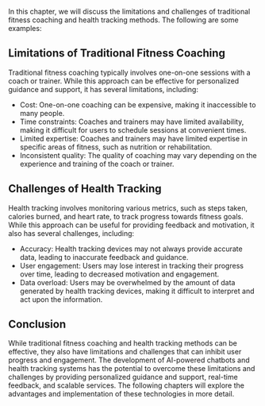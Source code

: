 
In this chapter, we will discuss the limitations and challenges of traditional fitness coaching and health tracking methods. The following are some examples:

Limitations of Traditional Fitness Coaching
-------------------------------------------

Traditional fitness coaching typically involves one-on-one sessions with a coach or trainer. While this approach can be effective for personalized guidance and support, it has several limitations, including:

* Cost: One-on-one coaching can be expensive, making it inaccessible to many people.
* Time constraints: Coaches and trainers may have limited availability, making it difficult for users to schedule sessions at convenient times.
* Limited expertise: Coaches and trainers may have limited expertise in specific areas of fitness, such as nutrition or rehabilitation.
* Inconsistent quality: The quality of coaching may vary depending on the experience and training of the coach or trainer.

Challenges of Health Tracking
-----------------------------

Health tracking involves monitoring various metrics, such as steps taken, calories burned, and heart rate, to track progress towards fitness goals. While this approach can be useful for providing feedback and motivation, it also has several challenges, including:

* Accuracy: Health tracking devices may not always provide accurate data, leading to inaccurate feedback and guidance.
* User engagement: Users may lose interest in tracking their progress over time, leading to decreased motivation and engagement.
* Data overload: Users may be overwhelmed by the amount of data generated by health tracking devices, making it difficult to interpret and act upon the information.

Conclusion
----------

While traditional fitness coaching and health tracking methods can be effective, they also have limitations and challenges that can inhibit user progress and engagement. The development of AI-powered chatbots and health tracking systems has the potential to overcome these limitations and challenges by providing personalized guidance and support, real-time feedback, and scalable services. The following chapters will explore the advantages and implementation of these technologies in more detail.

